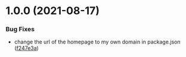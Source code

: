 # 1.0.0 (2021-08-17)


### Bug Fixes

* change the url of the homepage to my own domain in package.json ([f247e3a](https://github.com/osandell/dala-horse-designer/commit/f247e3ad8a6a62a1c7bb172ebbd59ebb32d287f0))
